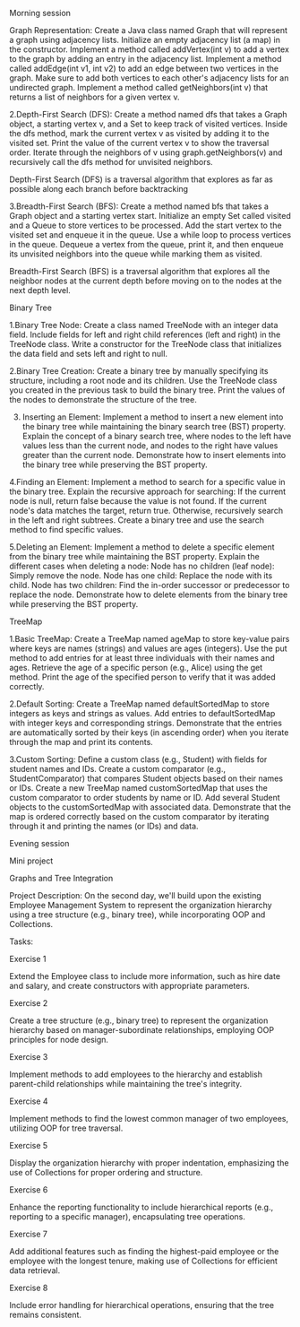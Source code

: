 Morning session

Graph Representation:
Create a Java class named Graph that will represent a graph using adjacency lists.
Initialize an empty adjacency list (a map) in the constructor.
Implement a method called addVertex(int v) to add a vertex to the graph by adding an entry in the adjacency list.
Implement a method called addEdge(int v1, int v2) to add an edge between two vertices in the graph. Make sure to add both vertices to each other's adjacency lists for an undirected graph.
Implement a method called getNeighbors(int v) that returns a list of neighbors for a given vertex v.

2.Depth-First Search (DFS):
Create a method named dfs that takes a Graph object, a starting vertex v, and a Set to keep track of visited vertices.
Inside the dfs method, mark the current vertex v as visited by adding it to the visited set.
Print the value of the current vertex v to show the traversal order.
Iterate through the neighbors of v using graph.getNeighbors(v) and recursively call the dfs method for unvisited neighbors.

Depth-First Search (DFS) is a traversal algorithm that explores as far as possible along each branch before backtracking

3.Breadth-First Search (BFS):
Create a method named bfs that takes a Graph object and a starting vertex start.
Initialize an empty Set called visited and a Queue to store vertices to be processed.
Add the start vertex to the visited set and enqueue it in the queue.
Use a while loop to process vertices in the queue.
Dequeue a vertex from the queue, print it, and then enqueue its unvisited neighbors into the queue while marking them as visited.

Breadth-First Search (BFS) is a traversal algorithm that explores all the neighbor nodes at the current depth before moving on to the nodes at the next depth level.

Binary Tree


1.Binary Tree Node:
Create a class named TreeNode with an integer data field.
Include fields for left and right child references (left and right) in the TreeNode class.
Write a constructor for the TreeNode class that initializes the data field and sets left and right to null.

2.Binary Tree Creation:
Create a binary tree by manually specifying its structure, including a root node and its children.
Use the TreeNode class you created in the previous task to build the binary tree.
Print the values of the nodes to demonstrate the structure of the tree.

3. Inserting an Element:
   Implement a method to insert a new element into the binary tree while maintaining the binary search tree (BST) property.
   Explain the concept of a binary search tree, where nodes to the left have values less than the current node, and nodes to the right have values greater than the current node.
   Demonstrate how to insert elements into the binary tree while preserving the BST property.


4.Finding an Element:
Implement a method to search for a specific value in the binary tree.
Explain the recursive approach for searching:
If the current node is null, return false because the value is not found.
If the current node's data matches the target, return true.
Otherwise, recursively search in the left and right subtrees.
Create a binary tree and use the search method to find specific values.

5.Deleting an Element:
Implement a method to delete a specific element from the binary tree while maintaining the BST property.
Explain the different cases when deleting a node:
Node has no children (leaf node): Simply remove the node.
Node has one child: Replace the node with its child.
Node has two children: Find the in-order successor or predecessor to replace the node.
Demonstrate how to delete elements from the binary tree while preserving the BST property.

TreeMap 

1.Basic TreeMap:
Create a TreeMap named ageMap to store key-value pairs where keys are names (strings) and values are ages (integers).
Use the put method to add entries for at least three individuals with their names and ages.
Retrieve the age of a specific person (e.g., Alice) using the get method.
Print the age of the specified person to verify that it was added correctly.

2.Default Sorting:
Create a TreeMap named defaultSortedMap to store integers as keys and strings as values.
Add entries to defaultSortedMap with integer keys and corresponding strings.
Demonstrate that the entries are automatically sorted by their keys (in ascending order) when you iterate through the map and print its contents.

3.Custom Sorting:
Define a custom class (e.g., Student) with fields for student names and IDs.
Create a custom comparator (e.g., StudentComparator) that compares Student objects based on their names or IDs.
Create a new TreeMap named customSortedMap that uses the custom comparator to order students by name or ID.
Add several Student objects to the customSortedMap with associated data.
Demonstrate that the map is ordered correctly based on the custom comparator by iterating through it and printing the names (or IDs) and data.


Evening session

Mini project

Graphs and Tree Integration

Project Description: On the second day, we'll build upon the existing
Employee Management System to represent the organization
hierarchy using a tree structure (e.g., binary tree), while incorporating
OOP and Collections.

Tasks:

Exercise 1

Extend the Employee class to include more information, such as hire
date and salary, and create constructors with appropriate
parameters.

Exercise 2

Create a tree structure (e.g., binary tree) to represent the organization
hierarchy based on manager-subordinate relationships, employing OOP
principles for node design.

Exercise 3

Implement methods to add employees to the hierarchy and establish
parent-child relationships while maintaining the tree's integrity.

Exercise 4

Implement methods to find the lowest common manager of two employees,
utilizing OOP for tree traversal.

Exercise 5

Display the organization hierarchy with proper indentation, emphasizing the
use of Collections for proper ordering and structure.

Exercise 6

Enhance the reporting functionality to include hierarchical reports (e.g.,
reporting to a specific manager), encapsulating tree operations.

Exercise 7

Add additional features such as finding the highest-paid employee or the
employee with the longest tenure, making use of Collections for efficient
data retrieval.

Exercise 8

Include error handling for hierarchical operations, ensuring that the tree
remains consistent.

